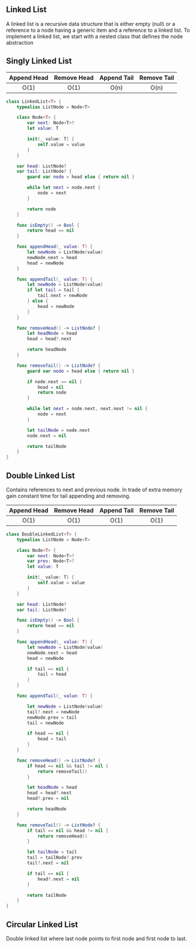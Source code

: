 ## Linked List

A linked list is a recursive data structure that is either empty (null) or a reference to a node having a generic item and a reference to a linked list. To implement a linked list, we start with a nested class that defines the node abstraction

## Singly Linked List

Append Head | Remove Head | Append Tail | Remove Tail
:---------: | :---------: | :---------: | :---------: 
O(1)        | O(1)        | O(n)        | O(n) 

```swift
class LinkedList<T> {
    typealias ListNode = Node<T>

    class Node<T> {
        var next: Node<T>?
        let value: T

        init(_ value: T) {
            self.value = value
        }
    }

    var head: ListNode?
    var tail: ListNode? {
        guard var node = head else { return nil }

        while let next = node.next {
            node = next
        }

        return node
    }

    func isEmpty() -> Bool {
        return head == nil
    }

    func appendHead(_ value: T) {
        let newNode = ListNode(value)
        newNode.next = head
        head = newNode
    }

    func appendTail(_ value: T) {
        let newNode = ListNode(value)
        if let tail = tail {
            tail.next = newNode
        } else {
            head = newNode
        }
    }

    func removeHead() -> ListNode? {
        let headNode = head
        head = head?.next

        return headNode
    }

    func removeTail() -> ListNode? {
        guard var node = head else { return nil }

        if node.next == nil {
            head = nil
            return node
        }

        while let next = node.next, next.next != nil {
            node = next
        }

        let tailNode = node.next
        node.next = nil

        return tailNode
    }
}
```

## Double Linked List

Contains references to next and previous node. In trade of extra memory gain constant time for tail appending and removing.

Append Head | Remove Head | Append Tail | Remove Tail
:---------: | :---------: | :---------: | :---------: 
O(1)        | O(1)        | O(1)        | O(1) 

```swift
class DoubleLinkedList<T> {
    typealias ListNode = Node<T>

    class Node<T> {
        var next: Node<T>?
        var prev: Node<T>?
        let value: T

        init(_ value: T) {
            self.value = value
        }
    }

    var head: ListNode?
    var tail: ListNode?

    func isEmpty() -> Bool {
        return head == nil
    }

    func appendHead(_ value: T) {
        let newNode = ListNode(value)
        newNode.next = head
        head = newNode

        if tail == nil {
            tail = head
        }
    }

    func appendTail(_ value: T) {

        let newNode = ListNode(value)
        tail?.next = newNode
        newNode.prev = tail
        tail = newNode

        if head == nil {
            head = tail
        }
    }

    func removeHead() -> ListNode? {
        if head == nil && tail != nil {
            return removeTail()
        }

        let headNode = head
        head = head?.next
        head?.prev = nil

        return headNode
    }

    func removeTail() -> ListNode? {
        if tail == nil && head != nil {
            return removeHead()
        }

        let tailNode = tail
        tail = tailNode?.prev
        tail?.next = nil

        if tail == nil {
            head?.next = nil
        }

        return tailNode
    }
}
```

## Circular Linked List

Double linked list where last node points to first node and first node to last.
